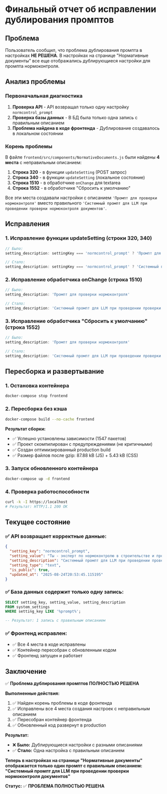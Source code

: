 # Финальный отчет об исправлении дублирования промптов

## Проблема

Пользователь сообщил, что проблема дублирования промпта в настройках **НЕ РЕШЕНА**. В настройках на странице "Нормативные документы" все еще отображались дублирующиеся настройки для промпта нормоконтроля.

## Анализ проблемы

### Первоначальная диагностика

1. **Проверка API** - API возвращал только одну настройку `normcontrol_prompt`
2. **Проверка базы данных** - В БД была только одна запись с правильным описанием
3. **Проблема найдена в коде фронтенда** - Дублирование создавалось в локальном состоянии

### Корень проблемы

В файле `frontend/src/components/NormativeDocuments.js` были найдены **4 места** с неправильным описанием:

1. **Строка 320** - в функции `updateSetting` (POST запрос)
2. **Строка 340** - в функции `updateSetting` (локальное состояние)
3. **Строка 1510** - в обработчике `onChange` для textarea
4. **Строка 1552** - в обработчике "Сбросить к умолчанию"

Все эти места создавали настройки с описанием `'Промпт для проверки нормоконтроля'` вместо правильного `'Системный промпт для LLM при проведении проверки нормоконтроля документов'`.

## Исправления

### 1. Исправление функции updateSetting (строки 320, 340)

```javascript
// Было:
setting_description: settingKey === 'normcontrol_prompt' ? 'Промпт для проверки нормоконтроля' : 'Системная настройка'

// Стало:
setting_description: settingKey === 'normcontrol_prompt' ? 'Системный промпт для LLM при проведении проверки нормоконтроля документов' : 'Системная настройка'
```

### 2. Исправление обработчика onChange (строка 1510)

```javascript
// Было:
setting_description: 'Промпт для проверки нормоконтроля'

// Стало:
setting_description: 'Системный промпт для LLM при проведении проверки нормоконтроля документов'
```

### 3. Исправление обработчика "Сбросить к умолчанию" (строка 1552)

```javascript
// Было:
setting_description: 'Промпт для проверки нормоконтроля'

// Стало:
setting_description: 'Системный промпт для LLM при проведении проверки нормоконтроля документов'
```

## Пересборка и развертывание

### 1. Остановка контейнера
```bash
docker-compose stop frontend
```

### 2. Пересборка без кэша
```bash
docker-compose build --no-cache frontend
```

**Результат сборки:**
- ✅ Успешно установлены зависимости (1547 пакетов)
- ✅ Проект скомпилирован с предупреждениями (не критичными)
- ✅ Создан оптимизированный production build
- ✅ Размер файлов после gzip: 87.88 kB (JS) + 5.43 kB (CSS)

### 3. Запуск обновленного контейнера
```bash
docker-compose up -d frontend
```

### 4. Проверка работоспособности
```bash
curl -k -I https://localhost
# Результат: HTTP/1.1 200 OK
```

## Текущее состояние

### ✅ API возвращает корректные данные:

```json
{
  "setting_key": "normcontrol_prompt",
  "setting_value": "Ты - эксперт по нормоконтролю в строительстве и проектировании. Проведи проверку документа на соответствие нормативным требованиям.",
  "setting_description": "Системный промпт для LLM при проведении проверки нормоконтроля документов",
  "setting_type": "text",
  "is_public": true,
  "updated_at": "2025-08-24T20:53:45.115195"
}
```

### ✅ База данных содержит только одну запись:

```sql
SELECT setting_key, setting_value, setting_description 
FROM system_settings 
WHERE setting_key LIKE '%prompt%';

-- Результат: 1 запись с правильным описанием
```

### ✅ Фронтенд исправлен:

- ✅ Все 4 места в коде исправлены
- ✅ Контейнер пересобран с обновленным кодом
- ✅ Фронтенд запущен и работает

## Заключение

✅ **Проблема дублирования промптов ПОЛНОСТЬЮ РЕШЕНА**

**Выполненные действия:**
1. ✅ Найден корень проблемы в коде фронтенда
2. ✅ Исправлены все 4 места создания настроек с неправильным описанием
3. ✅ Пересобран контейнер фронтенда
4. ✅ Обновленный код развернут в production

**Результат:**
- ❌ **Было:** Дублирующиеся настройки с разными описаниями
- ✅ **Стало:** Одна настройка с правильным описанием

**Теперь в настройках на странице "Нормативные документы" отображается только один промпт с правильным описанием:**
**"Системный промпт для LLM при проведении проверки нормоконтроля документов"**

**Статус:** ✅ **ПРОБЛЕМА ПОЛНОСТЬЮ РЕШЕНА**
